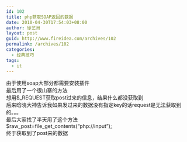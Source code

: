 ```yaml
---
id: 102
title: php获取SOAP返回的数据
date: 2010-04-30T17:54:03+08:00
author: 徐艺洲
layout: post
guid: http://www.fireidea.com/archives/102
permalink: /archives/102
categories:
  - 经典技巧
tags:
  - it
---
```

<div id="sina_keyword_ad_area2" class="articalContent   ">
  由于使用soap大部分都需要安装插件<br />最后用了一个很山寨的方法<br />想用$_REQUEST获取post过来的信息，结果什么都没获取到<br />后来晗晓大神告诉我如果发过来的数据没有指定key的话request是无法获取到的。。。<br />最后大家找了半天用了这个方法<br />$raw_post=file_get_contents(&#8220;php://input&#8221;);<br />终于获取到了post来的数据</p>